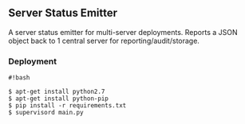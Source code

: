 ## Server Status Emitter

A server status emitter for multi-server deployments. Reports a JSON object back to 1 central server for reporting/audit/storage.

### Deployment

```
#!bash

$ apt-get install python2.7
$ apt-get install python-pip
$ pip install -r requirements.txt
$ supervisord main.py
```
